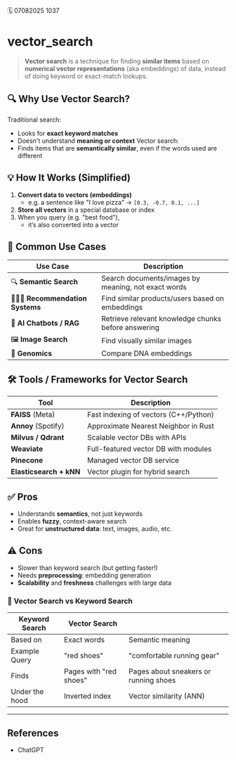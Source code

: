 🗓️ 07082025 1037

# vector_search
> **Vector search** is a technique for finding **similar items** based on **numerical vector representations** (aka embeddings) of data, instead of doing keyword or exact-match lookups.

## 🔍 Why Use Vector Search?
Traditional search:
- Looks for **exact keyword matches**
- Doesn't understand **meaning or context**
Vector search:
- Finds items that are **semantically similar**, even if the words used are different

## 💡 How It Works (Simplified)
1. **Convert data to vectors (embeddings)**
    - e.g. a sentence like "I love pizza" → `[0.3, -0.7, 0.1, ...]`
2. **Store all vectors** in a special database or index
3. When you query (e.g. "best food"),
    - it’s also converted into a vector
## 🧭 Common Use Cases

| Use Case                            | Description                                         |
| ----------------------------------- | --------------------------------------------------- |
| 🔍 **Semantic Search**              | Search documents/images by meaning, not exact words |
| 🧑‍🤝‍🧑 **Recommendation Systems** | Find similar products/users based on embeddings     |
| 🧠 **AI Chatbots / RAG**            | Retrieve relevant knowledge chunks before answering |
| 🖼️ **Image Search**                | Find visually similar images                        |
| 🧬 **Genomics**                     | Compare DNA embeddings                              |

## 🛠️ Tools / Frameworks for Vector Search

|Tool|Description|
|---|---|
|**FAISS** (Meta)|Fast indexing of vectors (C++/Python)|
|**Annoy** (Spotify)|Approximate Nearest Neighbor in Rust|
|**Milvus / Qdrant**|Scalable vector DBs with APIs|
|**Weaviate**|Full-featured vector DB with modules|
|**Pinecone**|Managed vector DB service|
|**Elasticsearch + kNN**|Vector plugin for hybrid search|

## ✅ Pros
- Understands **semantics**, not just keywords
- Enables **fuzzy**, context-aware search
- Great for **unstructured data**: text, images, audio, etc.

## ⚠️ Cons
- Slower than keyword search (but getting faster!)
- Needs **preprocessing**: embedding generation
- **Scalability** and **freshness** challenges with large data

### 🧠 Vector Search vs Keyword Search

| Keyword Search | Vector Search          |                                       |
| -------------- | ---------------------- | ------------------------------------- |
| Based on       | Exact words            | Semantic meaning                      |
| Example Query  | "red shoes"            | "comfortable running gear"            |
| Finds          | Pages with "red shoes" | Pages about sneakers or running shoes |
| Under the hood | Inverted index         | Vector similarity (ANN)               |

---
## References
- ChatGPT